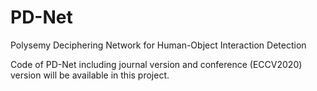 # PD-Net
Polysemy Deciphering Network for Human-Object Interaction Detection

Code of PD-Net including  journal version and conference (ECCV2020) version will be available in this project.

